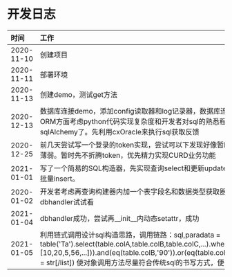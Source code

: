 # 开发日志
|时间|工作|
|:--|:--|
|2020-11-10|创建项目|
|2020-11-11|部署环境|
|2020-11-13|创建demo，测试get方法|
|2020-12-13|数据库连接demo，添加config读取器和log记录器，数据库连接使用cxOracle完成。ORM方面考虑python代码实现复杂度和开发者对sql的熟悉程度，暂时不考虑使用sqlAlchemy了。先利用cxOracle来执行sql获取反馈|
|2020-12-25|前几天尝试写一个登录的token实现，尝试可以下发现好像暂时对flask的理解还是比较薄弱。暂时先不折腾token，优先精力实现CURD业务功能|
|2021-01-01|写了一个简易的SQL构造器，先实现查询select和更新update，准备实现单行insert和批量insert。|
|2020-01-02|开发者考虑再查询构建器内加一个表字段名和数据类型获取器，给类里面传入一个dbhandler试试看|
|2021-01-04|dbhandler成功，尝试再__init__内动态setattr，成功|
|2021-01-05|利用链式调用设计sql构造思路，调用链路：sql,paradata = table('Ta').select(table.colA,table.colB,table.colC,...).where(contain(table.colA,[10,20,5,56,...])).and(eq(table.colB,'90')).or(eq(table.colC,33)).....get(returntype = str[/list]) 使对象调用方法尽量符合传统sql的书写方式，便于使用|